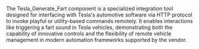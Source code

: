 The Tesla_Generate_Fart component is a specialized integration tool designed for interfacing with Tesla's automotive software via HTTP protocol to invoke playful or utility-based commands remotely. It enables interactions like triggering a fart sound in Tesla vehicles, demonstrating both the capability of innovative controls and the flexibility of remote vehicle management in modern automation frameworks supported by the vendor.
